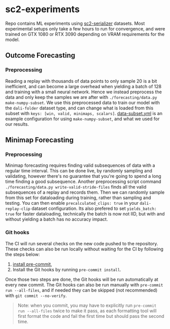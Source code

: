 # sc2-experiments
Repo contains ML experiments using [sc2-serializer](https://github.com/5had3z/sc2-serializer) datasets. Most experimental setups only take a few hours to run for convergence, and were trained on GTX 1080 or RTX 3090 depending on VRAM requirements for the model.

## Outcome Forecasting

### Preprocessing

Reading a replay with thousands of data points to only sample 20 is a bit inefficient, and can become a large overhead when yielding a batch of 128 and training with a small neural network. Hence we instead preprocess the data and only keep the samples we are after with `./forecasting/data.py make-numpy-subset`. We use this preprocessed data to train our model with the `dali-folder` dataset type, and can change what is loaded from this subset with `keys: [win, valid, minimaps, scalars]`. [data-subset.yml](./forecasting/cfg/data-subset.yml) is an example configuration for using `make-numpy-subset`, and what we used for our results.

## Minimap Forecasting

### Preprocessing

Minimap forecasting requires finding valid subsequences of data with a regular time interval. This can be done live, by randomly sampling and validating, however there's no guarantee that you're going to spend a long time finding a good subsequence. Another preprocessing script command `./forecasting/data.py write-valid-stride-files` finds all the valid subsequences of a replay and records them. Then we can randomly sample from this set for dataloading during training, rather than sampling and testing. You can then enable `precalculated_clips: true` in your `dali-replay-clip` dataset configuration. Its also prefered to set `yields_batch: true` for faster dataloading, technically the batch is now not IID, but with and without yielding a batch has no accuracy impact.

### Git hooks
The CI will run several checks on the new code pushed to the repository. These checks can also be run locally without waiting for the CI by following the steps below:

1. [install pre-commit](https://pre-commit.com/#install),
2. Install the Git hooks by running `pre-commit install`.

Once those two steps are done, the Git hooks will be run automatically at every new commit. The Git hooks can also be run manually with `pre-commit run --all-files`, and if needed they can be skipped (not recommended) with `git commit --no-verify`.

> Note: when you commit, you may have to explicitly run `pre-commit run --all-files` twice to make it pass, as each formatting tool will first format the code and fail the first time but should pass the second time.
